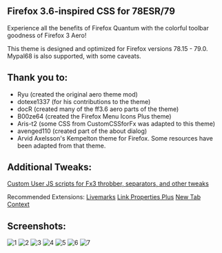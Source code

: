 ## Firefox 3.6-inspired CSS for 78ESR/79

Experience all the benefits of Firefox Quantum with the colorful toolbar goodness of Firefox 3 Aero!

This theme is designed and optimized for Firefox versions 78.15 - 79.0. Mypal68 is also supported, with some caveats.

## Thank you to:

- Ryu (created the original aero theme mod)
- dotexe1337 (for his contributions to the theme)
- docR (created many of the ff3.6 aero parts of the theme)
- B00ze64 (created the Firefox Menu Icons Plus theme)
- Aris-t2 (some CSS from CustomCSSforFx was adapted to this theme)
- avenged110 (created part of the about dialog)
- Arvid Axelsson's Kempelton theme for Firefox. Some resources have been adapted from that theme.

## Additional Tweaks:

[Custom User JS scripts for Fx3 throbber, separators, and other tweaks](https://mega.nz/file/I3p1hbYb#BYvnUEWbI6OToac62UilXHFFjTleyM5fh1xTPqPvgUE)

Recommended Extensions:
[Livemarks](https://addons.mozilla.org/en-US/firefox/addon/livemarks/)
[Link Properties Plus](https://addons.mozilla.org/en-US/firefox/addon/link-properties-plus/?utm_source=addons.mozilla.org&utm_medium=referral&utm_content=search)
[New Tab Context](https://addons.mozilla.org/en-US/firefox/addon/new-tab-context/)

## Screenshots:
![1](https://github.com/dotexe1337/firefox-aero-css/assets/68521531/5cab73f0-6289-4bbb-b928-73a3526d950d)
![2](https://github.com/dotexe1337/firefox-aero-css/assets/68521531/6ee033c2-6e12-4a21-997f-6a88643e6363)
![3](https://github.com/dotexe1337/firefox-aero-css/assets/68521531/0c73c1a5-2a7b-489d-ba17-ca5cf22f8b3f)
![4](https://github.com/dotexe1337/firefox-aero-css/assets/68521531/f2cdc759-c5a4-4f1d-84f6-b0d796bacdca)
![5](https://github.com/dotexe1337/firefox-aero-css/assets/68521531/4ec76e64-b8ec-469e-90f3-1830a657796a)
![6](https://github.com/dotexe1337/firefox-aero-css/assets/68521531/4a7d2998-8bc4-45ee-bf9c-2c0dc2d5bebd)
![7](https://github.com/dotexe1337/firefox-aero-css/assets/68521531/b1d6029d-dfef-41aa-b8dc-479b86472b53)
